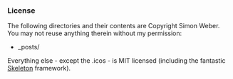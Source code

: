 ### License

The following directories and their contents are Copyright Simon Weber. You may not reuse anything therein without my permission:

* _posts/

Everything else - except the .icos - is MIT licensed (including the fantastic [Skeleton](https://github.com/dhgamache/Skeleton) framework).